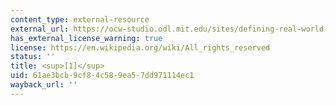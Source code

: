 ```yaml
---
content_type: external-resource
external_url: https://ocw-studio.odl.mit.edu/sites/defining-real-world-problems-with-the-dis-method-describe-inquire-state/type/page/new/?size=0#_ftn1
has_external_license_warning: true
license: https://en.wikipedia.org/wiki/All_rights_reserved
status: ''
title: <sup>[1]</sup>
uid: 61ae3bcb-9cf8-4c58-9ea5-7dd971114ec1
wayback_url: ''
---
```


